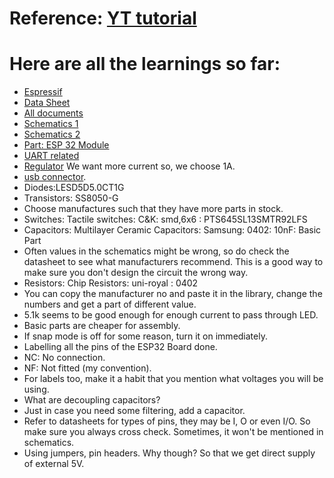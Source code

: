 # Reference: [YT tutorial](https://www.youtube.com/watch?v=S_p0YV-JlfU&list=PLXvLToQzgzdehgGIB_mJdwagVTa91w8_s&index=2&t=2725s)
# Here are all the learnings so far:
- [Espressif](https://www.espressif.com/en/products/socs/esp32)
- [Data Sheet](https://www.espressif.com/sites/default/files/documentation/esp32-wroom-32e_esp32-wroom-32ue_datasheet_en.pdf)
- [All documents](https://docs.espressif.com/projects/esp-dev-kits/en/latest/esp32/esp32-devkitc/index.html)
- [Schematics 1](https://dl.espressif.com/dl/schematics/esp32_devkitc_v4_sch.pdf)
- [Schematics 2](https://dl.espressif.com/dl/schematics/ESP32-S2-DevKitM-1_V1_Schematics.pdf)
- [Part: ESP 32 Module](https://www.lcsc.com/product-detail/WiFi-Modules_Espressif-Systems-ESP32-WROOM-32E-N8_C701342.html)
- [UART related](https://www.lcsc.com/product-detail/USB-Converters_SKYWORKS-SILICON-LABS-CP2102N-A02-GQFN28R_C964632.html)
- [Regulator](https://www.lcsc.com/product-detail/Voltage-Regulators-Linear-Low-Drop-Out-LDO-Regulators_UMW-Youtai-Semiconductor-Co-Ltd-AMS1117-3-3_C347222.html)  We want more current so, we choose 1A. 
- [usb connector](https://www.lcsc.com/product-detail/span-style-background-color-ff0-USB-span-Connectors_MOLEX-1050170001_C136000.html).
- Diodes:LESD5D5.0CT1G
- Transistors: SS8050-G
- Choose manufactures such that they have more parts in stock.
- Switches: Tactile switches: C&K: smd,6x6 : PTS645SL13SMTR92LFS
- Capacitors: Multilayer Ceramic Capacitors: Samsung: 0402: 10nF: Basic Part
- Often values in the schematics might be wrong, so do check the datasheet to see what manufacturers recommend. This is a good way to make sure you don't design the circuit the wrong way.
- Resistors: Chip Resistors: uni-royal : 0402
- You can copy the manufacturer no and paste it in the library, change the numbers and get a part of different value.
- 5.1k seems to be good enough for enough current to pass through LED.
- Basic parts are cheaper for assembly.
- If snap mode is off for some reason, turn it on immediately.
- Labelling all the pins of the ESP32 Board done.
- NC: No connection.
- NF: Not fitted (my convention).
- For labels too, make it a habit that you mention what voltages you will be using.
- What are decoupling capacitors?
- Just in case you need some filtering, add a capacitor.
- Refer to datasheets for types of pins, they may be I, O or even I/O. So make sure you always cross check. Sometimes, it won't be mentioned in schematics.
- Using jumpers, pin headers. Why though? So that we get direct supply of external 5V.
